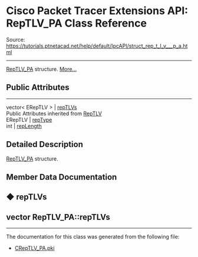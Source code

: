 # Cisco Packet Tracer Extensions API: RepTLV_PA Class Reference

Source: https://tutorials.ptnetacad.net/help/default/IpcAPI/struct_rep_t_l_v___p_a.html

---

[RepTLV_PA](struct_rep_t_l_v___p_a.html "RepTLV_PA structure.") structure. [More...](struct_rep_t_l_v___p_a.html#details)

##  Public Attributes  
  
---  
vector< ERepTLV > | [repTLVs](struct_rep_t_l_v___p_a.html#a9d537186b0ad30a9924a11556f2c5ade)  
Public Attributes inherited from [RepTLV](struct_rep_t_l_v.html)  
ERepTLV | [repType](struct_rep_t_l_v.html#a1f282ece32a3f6cbfb9c260b8d632fb9)  
int | [repLength](struct_rep_t_l_v.html#a0615af9f0dabffc836e2c643d173b7e5)  
  
## Detailed Description

[RepTLV_PA](struct_rep_t_l_v___p_a.html "RepTLV_PA structure.") structure. 

## Member Data Documentation

## ◆ repTLVs

vector<ERepTLV> RepTLV_PA::repTLVs  
---  
  
* * *

The documentation for this class was generated from the following file:

  * [CRepTLV_PA.pki](_c_rep_t_l_v___p_a_8pki.html)


